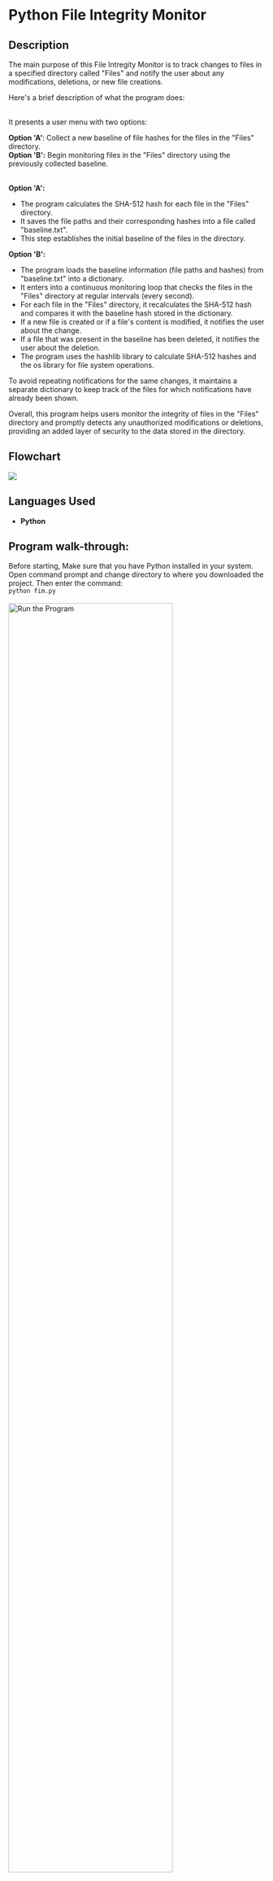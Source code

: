 <h1>Python File Integrity Monitor</h1>

<h2>Description</h2>
The main purpose of this File Intregity Monitor is to track changes to files in a specified directory called "Files" and notify the user about any modifications, deletions, or new file creations. 

Here's a brief description of what the program does:<br /><br />

It presents a user menu with two options:<br />

<b>Option 'A'</b>: Collect a new baseline of file hashes for the files in the "Files" directory.<br />
<b>Option 'B':</b> Begin monitoring files in the "Files" directory using the previously collected baseline.<br /><br />

<b>Option 'A':</b>
- The program calculates the SHA-512 hash for each file in the "Files" directory.
- It saves the file paths and their corresponding hashes into a file called "baseline.txt".
- This step establishes the initial baseline of the files in the directory.

<b>Option 'B':</b>

- The program loads the baseline information (file paths and hashes) from "baseline.txt" into a dictionary.
- It enters into a continuous monitoring loop that checks the files in the "Files" directory at regular intervals (every second).
- For each file in the "Files" directory, it recalculates the SHA-512 hash and compares it with the baseline hash stored in the dictionary.
- If a new file is created or if a file's content is modified, it notifies the user about the change.
- If a file that was present in the baseline has been deleted, it notifies the user about the deletion.
- The program uses the hashlib library to calculate SHA-512 hashes and the os library for file system operations.

To avoid repeating notifications for the same changes, it maintains a separate dictionary to keep track of the files for which notifications have already been shown.

Overall, this program helps users monitor the integrity of files in the "Files" directory and promptly detects any unauthorized modifications or deletions, providing an added layer of security to the data stored in the directory.
<br />

<h2>Flowchart</h2>
<img src ="https://i.imgur.com/XStwY3X.png" />

<h2>Languages Used</h2>

- <b>Python</b>

<h2>Program walk-through:</h2>

Before starting, Make sure that you have Python installed in your system. Open command prompt and change directory to where you downloaded the project. Then enter the command:<br />
```python fim.py```<br /><br />
<img src="https://i.imgur.com/v5ls9Db.png" height="80%" width="80%" alt="Run the Program"/><br /><br />

The program will launch and will give two choices:<br />

A. Collect new Baseline?<br />
B. Begin monitoring files with saved Baseline?<br /><br />
<img src="https://i.imgur.com/uC500ch.png" height="80%" width="80%" alt="Choices"/><br /><br />

<h3>Collect new Baseline</h3>
In the Python_FIM folder, there is another directory named "Files":<br /><br />
<img src="https://i.imgur.com/MxcoWlk.png" height="80%" width="80%" alt="Files Folder"/><br /><br />


Open the "Files" folder. Add any new files that you want to monitor. There are 3 pre-created text files in the folder. Add any new files in the folder which you would want to monitor:<br />
<img src="https://i.imgur.com/c9Qjnrg.png" height="80%" width="80%" alt="Files"/><br /><br />

When the files are added in the folder, go back to your command line. Enter ```A``` and press ```Enter```<br /><br />
<img src="https://i.imgur.com/kHFefnL.png" height="80%" width="80%" alt="Files"/><br /><br />

After pressing ```Enter```, The program will exit. In the program folder, the textfile named ```baseline.txt``` should include all the files with their SHA-512 hashes:<br /><br />
<img src="https://i.imgur.com/KKoXXqY.png" height="80%" width="80%" alt="Files"/><br /><br />

At this point, the baseline files are documented and are ready for monitoring. 

<h3>Begin Monitoring</h3>
Run the program again in the command line using ```python fim.py```.<br /><br />
<img src="https://i.imgur.com/beYHaD9.png" height="80%" width="80%" alt="Files"/><br /><br />

Enter ```B``` and press ```Enter```:<br /><br />
<img src="https://i.imgur.com/ZyYa30g.png" height="80%" width="80%" alt="Files"/><br /><br />
The file monitoring will start.

<h3>FIM Examples</h3>
<h4>Changing file content</h4>
In this example, I change the file content in ```textfile1.txt```. I added the words ```Changing Content!!!!!!``` in the start of the file. As soon as I save the file, the FMI alerts me that the file has been changed. <br />br />
<img src="https://i.imgur.com/Ej0cuUa.png" height="80%" width="80%" alt="Files"/><br /><br />
<img src="https://i.imgur.com/GiidRtk.png" height="80%" width="80%" alt="Files"/><br /><br />

<h4>Adding new files</h4>
In this example, I add another file to the ```Files``` folder. As soon as I save the file, the FIM alterts me that a new file has been created.<br /><br />
<img src="https://i.imgur.com/tdTsgxP.png" height="80%" width="80%" alt="Files"/><br /><br />
<img src="https://i.imgur.com/R1HEy1n.png" height="80%" width="80%" alt="Files"/><br /><br />

<h4>Delete a file</h4>
In this example, I delete the file named ```textfile2.txt```. As soon as I delete the file, the FIM alerts me that the file has been removed.<br />br />
<img src="https://i.imgur.com/RXez125.png" height="80%" width="80%" alt="Files"/><br /><br />
<img src="https://i.imgur.com/DBY0JRM.png" height="80%" width="80%" alt="Files"/><br /><br />

<h3>Stopping the Program</h3>
The program will continue to monitor the files until you stop it manually by pressing ```Ctrl+C``` in the terminal. If you want to start monitoring again later, you can rerun the program and choose option 'B' again. The program will use the previously collected baseline to continue monitoring the files.
<!--
 ```diff
- text in red
+ text in green
! text in orange
# text in gray
@@ text in purple (and bold)@@
```
--!>
